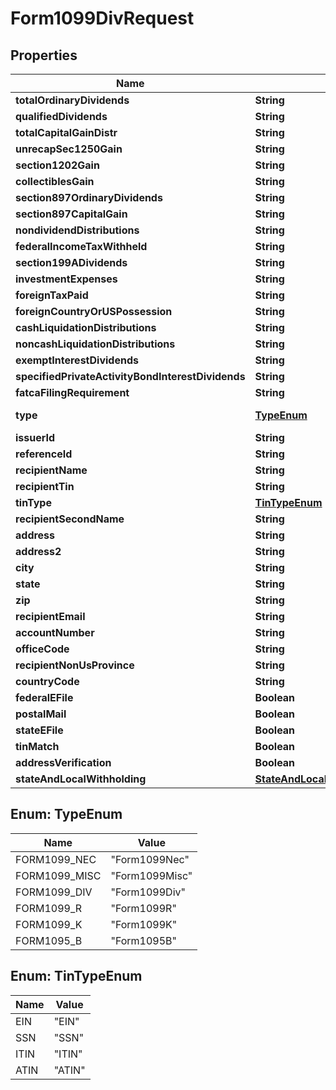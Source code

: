 

# Form1099DivRequest


## Properties

| Name | Type | Description | Notes |
|------------ | ------------- | ------------- | -------------|
|**totalOrdinaryDividends** | **String** |  |  [optional] |
|**qualifiedDividends** | **String** |  |  [optional] |
|**totalCapitalGainDistr** | **String** |  |  [optional] |
|**unrecapSec1250Gain** | **String** |  |  [optional] |
|**section1202Gain** | **String** |  |  [optional] |
|**collectiblesGain** | **String** |  |  [optional] |
|**section897OrdinaryDividends** | **String** |  |  [optional] |
|**section897CapitalGain** | **String** |  |  [optional] |
|**nondividendDistributions** | **String** |  |  [optional] |
|**federalIncomeTaxWithheld** | **String** |  |  [optional] |
|**section199ADividends** | **String** |  |  [optional] |
|**investmentExpenses** | **String** |  |  [optional] |
|**foreignTaxPaid** | **String** |  |  [optional] |
|**foreignCountryOrUSPossession** | **String** |  |  [optional] |
|**cashLiquidationDistributions** | **String** |  |  [optional] |
|**noncashLiquidationDistributions** | **String** |  |  [optional] |
|**exemptInterestDividends** | **String** |  |  [optional] |
|**specifiedPrivateActivityBondInterestDividends** | **String** |  |  [optional] |
|**fatcaFilingRequirement** | **String** |  |  [optional] |
|**type** | [**TypeEnum**](#TypeEnum) |  |  [optional] [readonly] |
|**issuerId** | **String** |  |  [optional] |
|**referenceId** | **String** |  |  [optional] |
|**recipientName** | **String** |  |  [optional] |
|**recipientTin** | **String** |  |  [optional] |
|**tinType** | [**TinTypeEnum**](#TinTypeEnum) |  |  [optional] |
|**recipientSecondName** | **String** |  |  [optional] |
|**address** | **String** |  |  [optional] |
|**address2** | **String** |  |  [optional] |
|**city** | **String** |  |  [optional] |
|**state** | **String** |  |  [optional] |
|**zip** | **String** |  |  [optional] |
|**recipientEmail** | **String** |  |  [optional] |
|**accountNumber** | **String** |  |  [optional] |
|**officeCode** | **String** |  |  [optional] |
|**recipientNonUsProvince** | **String** |  |  [optional] |
|**countryCode** | **String** |  |  [optional] |
|**federalEFile** | **Boolean** |  |  [optional] |
|**postalMail** | **Boolean** |  |  [optional] |
|**stateEFile** | **Boolean** |  |  [optional] |
|**tinMatch** | **Boolean** |  |  [optional] |
|**addressVerification** | **Boolean** |  |  [optional] |
|**stateAndLocalWithholding** | [**StateAndLocalWithholdingRequest**](StateAndLocalWithholdingRequest.md) |  |  [optional] |



## Enum: TypeEnum

| Name | Value |
|---- | -----|
| FORM1099_NEC | &quot;Form1099Nec&quot; |
| FORM1099_MISC | &quot;Form1099Misc&quot; |
| FORM1099_DIV | &quot;Form1099Div&quot; |
| FORM1099_R | &quot;Form1099R&quot; |
| FORM1099_K | &quot;Form1099K&quot; |
| FORM1095_B | &quot;Form1095B&quot; |



## Enum: TinTypeEnum

| Name | Value |
|---- | -----|
| EIN | &quot;EIN&quot; |
| SSN | &quot;SSN&quot; |
| ITIN | &quot;ITIN&quot; |
| ATIN | &quot;ATIN&quot; |



